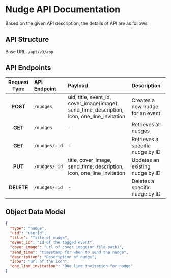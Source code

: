 # Nudge API Documentation

Based on the given API description, the details of API are as follows

## API Structure

Base URL: `/api/v3/app`

## API Endpoints

| Request Type | API Endpoint  | Payload                                                                                     | Description                      |
| :----------: | :------------ | :------------------------------------------------------------------------------------------ | :------------------------------- |
|   **POST**   | `/nudges`     | uid, title, event_id, cover_image(image), send_time, description, icon, one_line_invitation | Creates a new nudge for an event |
|   **GET**    | `/nudges`     | -                                                                                           | Retrieves all nudges             |
|   **GET**    | `/nudges/:id` | -                                                                                           | Retrieves a specific nudge by ID |
|   **PUT**    | `/nudges/:id` | title, cover_image, send_time, description, icon, one_line_invitation                       | Updates an existing nudge by ID  |
|  **DELETE**  | `/nudges/:id` | -                                                                                           | Deletes a specific nudge by ID   |

## Object Data Model

```json
{
  "type": "nudge",
  "uid": "userId",
  "title": "Title of nudge",
  "event_id": "Id of the tagged event",
  "cover_image": "url of cover image(or file path)",
  "send_time": "timestamp for when to send the nudge",
  "description": "Description of nudge",
  "icon": "url of the icon",
  "one_line_invitation": "One line invitation for nudge"
}
```
